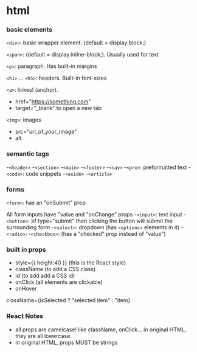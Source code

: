 # html

### basic elements

`<div>`: basic wrapper element. (default = display:block;)

`<span>`: (default = display:inline-block;). Usually used for text

`<p>`: paragraph. Has built-in margins

`<h1>` ... `<h5>`: headers. Built-in font-sizes

`<a>`: linkes! (anchor).
- href="https://something.com"
- target="_blank" to open a new tab

`<img>`: images
- src="url_of_your_image"
- alt

### semantic tags

-`<header>`
-`<section>`
-`<main>`
-`<footer>`
-`<nav>`
-`<pre>`: preformatted text
-`<code>`: code snippets
-`<aside>`
-`<article>`

### forms

`<form>`: has an "onSubmit" prop

All form inputs have "value and "onChange" props
-`<input>`: text input
-`<button>`: )if type="submit" then clicking the button will submit the surrounding form
-`<select>`: dropdown (has `<options>` elements in it)
-`<radio>`: 
-`<checkbox>`: (has a "checked" prop instead of "value")

### built in props

- style={{ height:40 }} (this is the React style)
- className (to add a CSS class)
- id (to add add a CSS id)
- onClick (all elements are clickable)
- onHover

className={isSelected ? "selected item" : "item}

### React Notes

- all props are camelcase! like className, onClick... in original HTML, they are all lowercase.
- in original HTML, props MUST be strings


